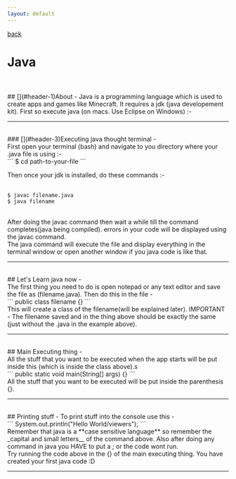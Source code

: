 ```yaml
---
layout: default
---
```


[back](./)
<br />

# [](#header-1)Java
<br />
<br />
## [](#header-1)About -
Java is a programming language which is used to create apps and games like Minecraft. It requires a jdk (java developement kit). First so execute java (on macs. Use Eclipse on Windows) :-
<br />
<hr />
<br />
### [](#header-3)Executing java thought terminal -
<br />
First open your terminal (bash) and navigate to you directory where your .java file is using :-
<br />
```
$ cd path-to-your-file
```
<br />

Then once your jdk is installed, do these commands :-
<br />
<br />
```
$ javac filename.java
$ java filename
```
<br />
After doing the javac command then wait a while till the command completes(java being compiled). errors in your code will be displayed using the javac command.
<br />
The java command will execute the file and display everything in the terminal window or open another window if you java code is like that.
<br />
<hr />
<br />
## Let's Learn java now -
<br />
The first thing you need to do is open notepad or any text editor and save the file as (filename.java). Then do this in the file -
<br />
```
public class filename {}
```
<br />
This will create a class of the filename(will be explained later).
IMPORTANT - The filename saved and in the thing above should be exactly the same (just without the .java in the example above).
<br />
<hr />
<br />
## Main Executing thing -
<br />
All the stuff that you want to be executed when the app starts will be put inside this (which is inside the class above).s
<br />
```
public static void main(String[] args) {}
```
<br />
All the stuff that you want to be executed will be put inside the parenthesis {}.
<br />
<hr />
<br />
## Printing stuff -
To print stuff into the console use this -
<br />
```
System.out.println("Hello World/viewers");
```
<br />
Remember that java is a **case sensitive language** so remember the _capital and small letters__ of the command above. Also after doing any command in java you HAVE to put a ; or the code wont run.
<br />
Try running the code above in the {} of the main executing thing. You have created your first java code :D
<br />
<hr />
<br />
